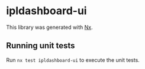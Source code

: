 # ipldashboard-ui

This library was generated with [Nx](https://nx.dev).

## Running unit tests

Run `nx test ipldashboard-ui` to execute the unit tests.
